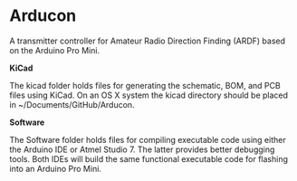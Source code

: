 # Arducon
A transmitter controller for Amateur Radio Direction Finding (ARDF) based on the Arduino Pro Mini.

<b>KiCad</b>

The kicad folder holds files for generating the schematic, BOM, and PCB files using KiCad. On an OS X system the kicad directory should be placed in ~/Documents/GitHub/Arducon.

<b>Software</b>

The Software folder holds files for compiling executable code using either the Arduino IDE or Atmel Studio 7. The latter provides better debugging tools. Both IDEs will build the same functional executable code for flashing into an Arduino Pro Mini.
